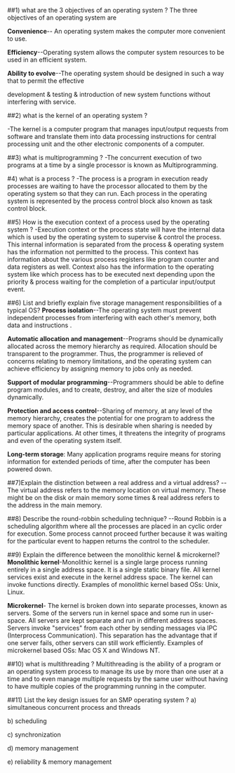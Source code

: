 ##1) what are the 3 objectives of an operating system ?
The three objectives of an operating system are

**Convenience**-- An operating system makes the computer more convenient to use.

**Efficiency**--Operating system allows the computer system resources to be used in an efficient system.

**Ability to evolve**--The operating system should be designed in such a way that to permit the effective 

development & testing & introduction of new system functions without interfering with service.

##2) what is the kernel of an operating system ?

-The kernel is a computer program that manages input/output requests from software and translate them
into data processing instructions for central processing unit and the other electronic components of a computer. 

##3) what is multiprogramming ?
-The concurrent execution of two programs at a time by a single processor is known as Multiprogramming.

#4) what is a process ?
-The process is a program in execution ready processes are waiting to have the processor allocated to them
by the operating system so that they can run. Each process in the operating system is represented by the
process control block also known as task control block.

##5) How is the execution context of a process used by the operating system ?
-Execution context or the process state will have the internal data which is used by the operating system 
to supervise & control the process. This internal information is separated from the process 
& operating system has the information not permitted to the process. This context has information about 
the various process registers like program counter and data registers as well. 
Context also has the information to the operating system like which process has to be executed next depending
upon the priority & process waiting for the completion of a particular input/output event.

##6) List and briefly explain five storage management responsibilities of a typical OS?
**Process isolation**--The operating system must prevent independent processes from
interfering with each other's memory, both data and instructions .

**Automatic allocation and management**--Programs should be dynamically allocated across the memory hierarchy as required. 
Allocation should be transparent to the programmer. Thus, the programmer is relieved of concerns relating to memory 
limitations, and the operating system can achieve efficiency by assigning memory to jobs only as needed.

**Support of modular programming**--Programmers should be able to define program modules, and to create, destroy, and alter
the size of modules dynamically.

**Protection and access control**--Sharing of memory, at any level of the memory hierarchy, creates the potential for one
program to address the memory space of another. This is desirable when sharing is needed by particular applications.
At other times, it threatens the integrity of programs and even of the operating system itself.

**Long-term storage**: Many application programs require means for storing information for extended periods of time, 
after the computer has been powered down.

##7)Explain the distinction between a real address and a virtual address? 
--The virtual address refers to the memory location on virtual memory. These might be on the disk or main memory some times
& real address refers to the address in the main memory.

##8) Describe the round-robbin scheduling technique?
--Round Robbin is a scheduling algorithm where all the processes are placed in an cyclic order for execution. Some process 
cannot proceed further because it was waiting for the particular event to happen returns the control to the scheduler.

##9) Explain the difference between the monolithic kernel & microkernel?
 **Monolithic kernel**-Monolithic kernel is a single large process running entirely in a single address space. It is a single static binary file. 
 	All kernel services exist and execute in the kernel address space. The kernel can invoke functions directly. Examples of
 	monolithic kernel based OSs: Unix, Linux.
 	
**Microkernel**- The kernel is broken down into separate processes, known as servers. Some of the servers run in kernel space 
 and some run in user-space. All servers are kept separate and run in different address spaces. Servers invoke "services"
 from each other by sending messages via IPC (Interprocess Communication). This separation has the advantage that if one
 server fails, other servers can still work efficiently. Examples of microkernel based OSs: Mac OS X and Windows NT.
 
##10) what is multithreading ?
  Multithreading is the ability of a program or an operating system process to manage its use by more than one user at a
  time and to even manage multiple requests by the same user without having to have multiple copies of the programming
  running in the computer.
  
##11) List the key design issues for an SMP operating system ?
a) simultaneous concurrent process and threads

b) scheduling 

c) synchronization

d) memory management
 
e) reliability & memory management



 










